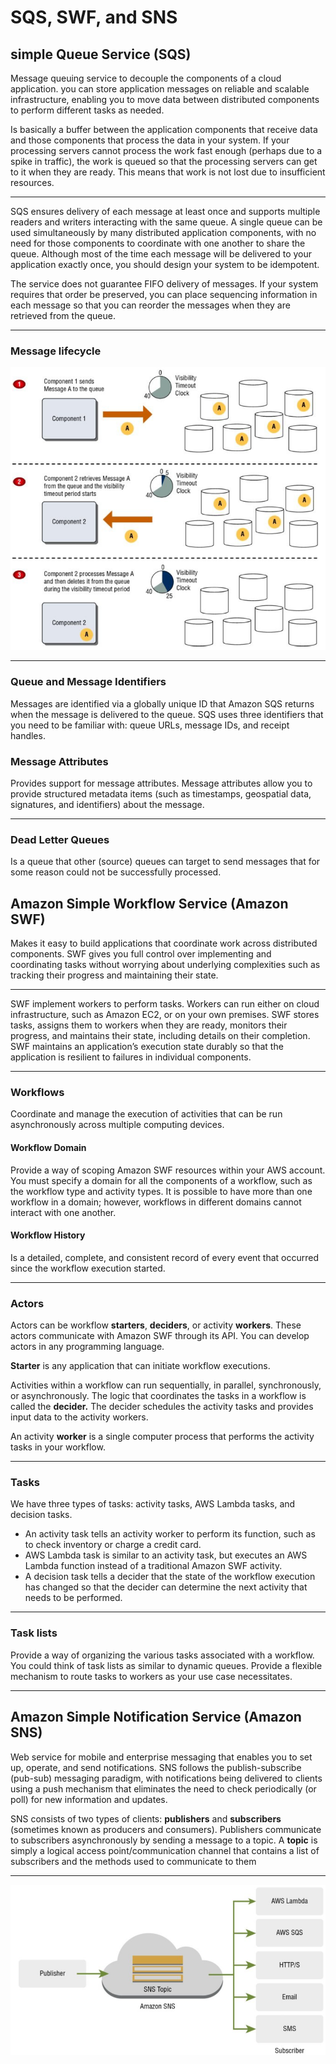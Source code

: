 # SQS, SWF, and SNS

## simple Queue Service (SQS)
Message queuing service to decouple the components of a cloud application. you can store application messages on reliable and scalable infrastructure,
enabling you to move data between distributed components to perform different tasks as needed.

Is basically a buffer between the application components that receive data and those components that process the data in your system. If your processing servers cannot process the work fast enough (perhaps due to a spike in traffic), the work is queued so that the processing servers can get to it when they are ready. This means that work is not lost due to insufficient resources.

---

SQS ensures delivery of each message at least once and supports multiple readers and writers interacting with the same queue. A single queue can be used simultaneously by many distributed application components, with no need for those components to coordinate with one another to share the queue. Although most of the time each message will be delivered to your application exactly once, you should design your system to be idempotent.

The service does not guarantee FIFO delivery of messages. If your system requires that order be preserved, you can place sequencing information in each message so that you can reorder the messages when they are retrieved from the queue.

---

### Message lifecycle

 ![lifecicle](figures\chapter8-figure1-MessageLifecicle.PNG "describes the lifecycle of an Amazon SQS message, called Message A, from creation to deletion. Assume that a queue already exists.")

---

### Queue and Message Identifiers
Messages are identified via a globally unique ID that Amazon SQS returns when the message is delivered to the queue.
SQS uses three identifiers that you need to be familiar with: queue URLs, message IDs, and receipt handles.

### Message Attributes
Provides support for message attributes. Message attributes allow you to provide structured metadata items (such as timestamps, geospatial data, signatures, and identifiers) about the message.

---

### Dead Letter Queues
Is a queue that other (source) queues can target to send messages that for some reason could not be successfully processed.

## Amazon Simple Workflow Service (Amazon SWF)
Makes it easy to build applications that coordinate work across distributed components. SWF gives you full control over implementing and coordinating tasks without worrying about underlying complexities such as tracking their progress and
maintaining their state.

---

SWF implement workers to perform tasks. Workers can run either on cloud infrastructure, such as Amazon EC2, or on your own premises. SWF stores tasks, assigns them to workers when they are ready, monitors their progress, and maintains their state, including details on their completion. SWF maintains an application’s execution state durably so that the application is resilient to failures in individual components.

---

### Workflows
Coordinate and manage the execution of activities that can be run asynchronously across multiple computing devices.

#### Workflow Domain
Provide a way of scoping Amazon SWF resources within your AWS account. You must specify a domain for all the components of a workflow, such as the workflow type and activity types. It is possible to have more than one workflow in a domain; however, workflows in different domains cannot interact with one another.

#### Workflow History
Is a detailed, complete, and consistent record of every event that occurred since the workflow execution started.

---

### Actors
Actors can be workflow **starters**, **deciders**, or activity **workers**. These actors communicate with Amazon SWF through its API. You can develop actors in any programming language.

**Starter** is any application that can initiate workflow executions.

Activities within a workflow can run sequentially, in parallel, synchronously, or asynchronously. The logic that coordinates the tasks in a workflow is called the **decider.** The decider schedules the activity tasks and provides input data to the activity workers.

An activity **worker** is a single computer process that performs the activity tasks in your workflow.

---

### Tasks
We have three types of tasks: activity tasks, AWS Lambda tasks, and decision tasks.
  - An activity task tells an activity worker to perform its function, such as to check inventory or charge a credit card.
  - AWS Lambda task is similar to an activity task, but executes an AWS Lambda function instead of a traditional Amazon SWF activity.
  - A decision task tells a decider that the state of the workflow execution has changed so that the decider can determine the next activity that needs to be performed.

---

### Task lists
Provide a way of organizing the various tasks associated with a workflow. You could think of task lists as similar to dynamic queues. Provide a flexible mechanism to route tasks to workers as your use case necessitates.

---

## Amazon Simple Notification Service (Amazon SNS)
Web service for mobile and enterprise messaging that enables you to set up, operate, and send notifications. SNS follows the publish-subscribe (pub-sub) messaging paradigm, with notifications being delivered to clients using a push mechanism that eliminates the need to check periodically (or poll) for new information and updates.

SNS consists of two types of clients: **publishers** and **subscribers** (sometimes known as producers and consumers). Publishers communicate to subscribers asynchronously by sending a message to a topic. A **topic** is simply a logical access point/communication channel that contains a list of subscribers and the methods used to communicate to them

---

 ![messages](figures\chapter8-figure2-SNS_TopicDelivery.PNG "shows this process at a high level. A publisher issues a message on a topic. The message is then delivered to the subscribers of that topic using different methods, such as Amazon SQS, HTTP, HTTPS, email, SMS, and AWS Lambda.")
